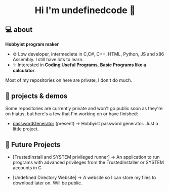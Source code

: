 <h1 align="center">Hi I'm undefinedcode 👋</h1>

## 💻 about

**Hobbyist program maker**

- ⚙ Low developer, intermediete in C,C#, C++, HTML, Python, JS and x86 Assembly. I still have lots to learn.
- ✨ Interested in **Coding Useful Programs**, **Basic Programs like a calculator**.

Most of my repositories on here are private, I don't do much.

## 🔭 projects & demos

Some repositories are currently private and won't go public soon as they're on hiatus, but here's a few that I'm working on or have finished:

- [passwordGenerator](https://bit.ly/passGen) (present) &#x2192; Hobbyist password generator. Just a little project.

## 🔭 Future Projects

- [TrustedInstall and SYSTEM privileged runner]
&#x2192; An application to run programs with advanced privileges from the TrustedInstaller or SYSTEM accounts in C

- [Undefined Directory Website] 
&#x2192; A website so I can store my files to download later on. Will be public.

<!---
Quantum3566/Quantum3566 is a ✨ special ✨ repository because its `README.md` (this file) appears on your GitHub profile.
You can click the Preview link to take a look at your changes.
--->
